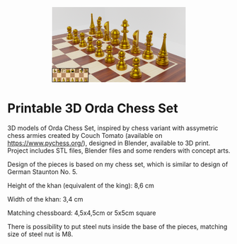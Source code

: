 <p align="center"><img width=60% src="Tournament Orda Set/Concept arts/1. Set.png">
  
# Printable 3D Orda Chess Set
  
3D models of Orda Chess Set, inspired by chess variant with assymetric chess armies created by Couch Tomato (available on https://www.pychess.org/), designed in Blender, available to 3D print.
Project includes STL files, Blender files and some renders with concept arts.

Design of the pieces is based on my chess set, which is similar to design of German Staunton No. 5.

Height of the khan (equivalent of the king): 8,6 cm

Width of the khan: 3,4 cm

Matching chessboard: 4,5x4,5cm or 5x5cm square

There is possibility to put steel nuts inside the base of the pieces, matching size of steel nut is M8.
